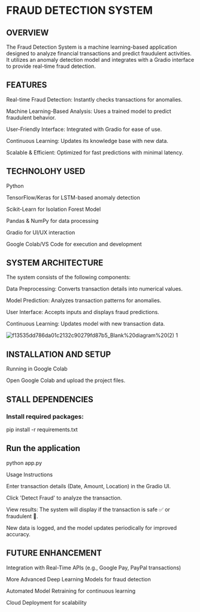 <h1>FRAUD DETECTION SYSTEM</h1>



<h2>OVERVIEW</h2>

The Fraud Detection System is a machine learning-based application designed to analyze financial transactions and predict fraudulent activities. It utilizes an anomaly detection model and integrates with a Gradio interface to provide real-time fraud detection.



<h2>FEATURES</h2>

Real-time Fraud Detection: Instantly checks transactions for anomalies.

Machine Learning-Based Analysis: Uses a trained model to predict fraudulent behavior.

User-Friendly Interface: Integrated with Gradio for ease of use.

Continuous Learning: Updates its knowledge base with new data.

Scalable & Efficient: Optimized for fast predictions with minimal latency.




<h2>TECHNOLOHY USED</h2>

Python

TensorFlow/Keras for LSTM-based anomaly detection

Scikit-Learn for Isolation Forest Model

Pandas & NumPy for data processing

Gradio for UI/UX interaction

Google Colab/VS Code for execution and development




<h2>SYSTEM ARCHITECTURE</h2>

The system consists of the following components:

Data Preprocessing: Converts transaction details into numerical values.

Model Prediction: Analyzes transaction patterns for anomalies.

User Interface: Accepts inputs and displays fraud predictions.

Continuous Learning: Updates model with new transaction data.

![f13535dd786da01c2132c90279fd87b5_Blank%20diagram%20(2) 1](https://github.com/user-attachments/assets/2ed1dda6-d2c9-4fee-993e-8ec137315362)




<h2>INSTALLATION AND SETUP</h2>

Running in Google Colab

Open Google Colab and upload the project files.


<h2>STALL DEPENDENCIES</h2>

<h3>Install required packages:</h3>

pip install -r requirements.txt

<h2>Run the application</h2>

python app.py

Usage Instructions

Enter transaction details (Date, Amount, Location) in the Gradio UI.

Click 'Detect Fraud' to analyze the transaction.

View results: The system will display if the transaction is safe ✅ or fraudulent 🚨.

New data is logged, and the model updates periodically for improved accuracy.




<h2>FUTURE ENHANCEMENT</h2>

Integration with Real-Time APIs (e.g., Google Pay, PayPal transactions)

More Advanced Deep Learning Models for fraud detection

Automated Model Retraining for continuous learning

Cloud Deployment for scalability
